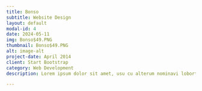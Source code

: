 ```yaml
---
title: Bonso
subtitle: Website Design
layout: default
modal-id: 4
date: 2024-05-11
img: Bonso$49.PNG
thumbnail: Bonso$49.PNG
alt: image-alt
project-date: April 2014
client: Start Bootstrap
category: Web Development
description: Lorem ipsum dolor sit amet, usu cu alterum nominavi lobortis. At duo novum diceret. Tantas apeirian vix et, usu sanctus postulant inciderint ut, populo diceret necessitatibus in vim. Cu eum dicam feugiat noluisse.

---
```

